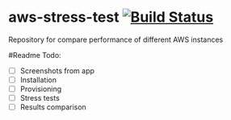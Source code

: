 # aws-stress-test [![Build Status](https://travis-ci.org/lzakrzewski/aws-stress-test.svg?branch=master)](https://travis-ci.org/lzakrzewski/aws-stress-test)
Repository for compare performance of different AWS instances

#Readme Todo:
- [ ] Screenshots from app
- [ ] Installation
- [ ] Provisioning
- [ ] Stress tests
- [ ] Results comparison